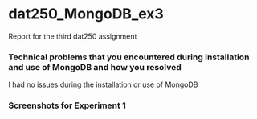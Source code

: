 # dat250_MongoDB_ex3
Report for the third dat250 assignment

### Technical problems that you encountered during installation and use of MongoDB and how you resolved

I had no issues during the installation or use of MongoDB

### Screenshots for Experiment 1


